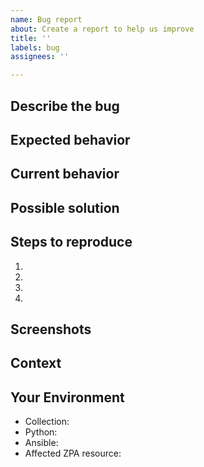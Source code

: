 ```yaml
---
name: Bug report
about: Create a report to help us improve
title: ''
labels: bug
assignees: ''

---
```


## Describe the bug

<!--- A clear and concise description of what is wrong -->
<!--- Save the details for the next sections -->

## Expected behavior

<!--- Tell us what should happen, or how it should work -->

## Current behavior

<!--- Tell us what happens instead of the expected behavior -->

## Possible solution

<!--- Not obligatory, but suggest a fix/reason for the bug, -->
<!--- or ideas how to implement the addition or change -->

## Steps to reproduce

<!--- Provide a link to a live example, or an unambiguous set of steps to -->
<!--- reproduce this bug. Include code to reproduce, if relevant -->

1.
2.
3.
4.

## Screenshots

<!--- Drag any screenshots of the issue here or delete this section -->

## Context

<!--- How has this issue affected you? What are you trying to accomplish? -->
<!--- Providing context helps us come up with a solution that is useful in the real world -->

## Your Environment

<!--- Include as many relevant details about the environment you experienced the bug in -->

- Collection:
- Python:
- Ansible:
- Affected ZPA resource:
